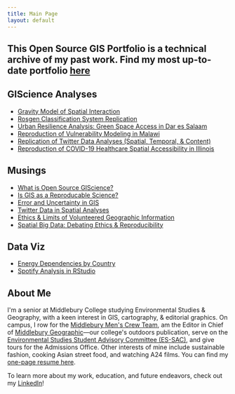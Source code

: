 ```yaml
---
title: Main Page
layout: default
---
```



## This Open Source GIS Portfolio is a technical archive of my past work. Find my most up-to-date portfolio [here](https://drewanpham.com/)

## GIScience Analyses

- [Gravity Model of Spatial Interaction](gravity/gravity.md)
- [Rosgen Classification System Replication](rosgen/HEGSRR-Replication-Report.md)
- [Urban Resilience Analysis: Green Space Access in Dar es Salaam](postGIS/urban-resilience.md)
- [Reproduction of Vulnerability Modeling in Malawi](malcomb/RP-Malcomb-Report.md)
- [Replication of Twitter Data Analyses (Spatial, Temporal, & Content)](dorian/RE-Dorian-Report.md)
- [Reproduction of COVID-19 Healthcare Spatial Accessibility in Illinois](kang/RP-Kang-Report.md)

## Musings

- [What is Open Source GIScience?](musings/open-source.md)
- [Is GIS as a Reproducable Science?](musings/is-gis-science.md)
- [Error and Uncertainty in GIS](musings/error-and-uncertainty.md)
- [Twitter Data in Spatial Analyses](musings/spatial-twitter.md)
- [Ethics & Limits of Volunteered Geographic Information](musings/vgi-ethics-limits.md)
- [Spatial Big Data: Debating Ethics & Reproducibility](/musings/spatial-big-data.md)

## Data Viz
- [Energy Dependencies by Country](energy_viz/step15-complete/index.html)
- [Spotify Analysis in RStudio](spotify/SpotifyR.nb.html)

## About Me

I'm a senior at Middlebury College studying Environmental Studies & Geography, with a keen interest in GIS, cartography, & editorial graphics. On campus, I row for the [Middlebury Men's Crew Team](https://middcrew.org/), am the Editor in Chief of [Middlebury Geographic](https://issuu.com/middgeog/)—our college's outdoors publication, serve on the [Environmental Studies Student Advisory Committee (ES-SAC)](http://www.middlebury.edu/academics/es/es-student-advisory-council), and give tours for the Admissions Office. Other interests of mine include sustainable fashion, cooking Asian street food, and watching A24 films. You can find my <a href="Resume [2023].pdf" target="_blank">one-page resume here</a>.

To learn more about my work, education, and future endeavors, check out my [LinkedIn](https://www.linkedin.com/in/drew-an-pham/)!
